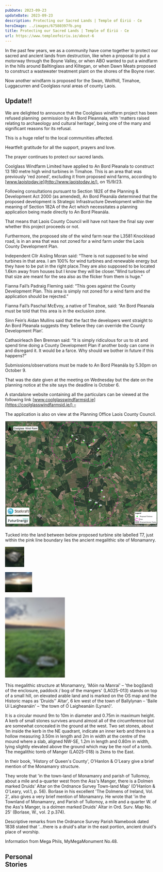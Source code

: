 ```yaml
---
pubDate: 2023-09-23
updateDate: 2023-09-23
description: Protecting our Sacred Lands | Temple of Éiriú - Ce
heroImage: ../images/67580397fb.png
title: Protecting our Sacred Lands | Temple of Éiriú - Ce
url: https://www.templeofeiriu.ie/about-6
---
```


In the past few years, we as a community have come together to protect our sacred and ancient lands from destruction, like when a proposal to put a motorway through the Boyne Valley, or when ABO wanted to put a windfarm in the hills around Balltinglass and Kiltegan, or when Dawn Meats proposed to construct a wastewater treatment plant on the shores of the Boyne river.

Now another windfarm is proposed for the Swan, Wolfhill, Timahoe, Luggacurren and Coolglass rural areas of county Laois.

Update!!
--------

We are delighted to announce that the Coolglass windfarm project has been refused planning  permission by An Bord Pleannala, with 'matters raised relating to archaeology and cultural heritage', being one of the many and significant reasons for its refusal.

This is a huge relief to the local communities affected.

Heartfelt gratitude for all the support, prayers and love.

The prayer continues to protect our sacred lands.

Coolglass Windfarm Limited have applied to An Bord Pleanala to construct 13 180 metre high wind turbines in Timahoe. This is an area that was previously 'red zoned', excluding it from proposed wind farms, according to [www.laoistoday.ie](http://www.laoistoday.ie/), on 15/9/23.

Following consultations pursuant to Section 182E of the Planning & Development Act 2000 (as amended), An Bord Pleanála determined that the proposed development is Strategic Infrastructure Development within the meaning of Section 182A of the Act which necessitates a planning application being made directly to An Bord Pleanála.

That means that Laois County Council will have not have the final say over whether this project proceeds or not.

Furthermore, the proposed site of the wind farm near the L3581 Knocklead road, is in an area that was not zoned for a wind farm under the Laois County Development Plan.

Independent Cllr Aisling Moran said: “There is not supposed to be wind turbines in that area. I am 100% for wind turbines and renewable energy but they have to be put in the right place.They are also supposed to be located 1.6km away from houses but I know they will be closer.“Wind turbines of that size are meant for the sea also as the flicker from them is huge.”

Fianna Fail’s Padraig Fleming said: “This goes against the County Development Plan. This area is simply not zoned for a wind farm and the application should be rejected.”

Fianna Fail’s Paschal McEvoy, a native of Timahoe, said: “An Bord Pleanala must be told that this area is in the exclusion zone.

Sinn Fein’s Aidan Mullins said that the fact the developers went straight to An Bord Pleanala suggests they ‘believe they can override the County Development Plan’.

Cathaoirleach Ben Brennan said: “It is simply ridiculous for us to sit and spend time doing a County Development Plan if another body can come in and disregard it. It would be a farce. Why should we bother in future if this happens?”

Submissions/observations must be made to An Bord Pleanála by 5.30pm on October 9.

That was the date given at the meeting on Wednesday but the date on the planning notice at the site says the deadline is October 6.

A standalone website containing all the particulars can be viewed at the following link [www.coolglasswindfarmsid.ie](https://coolglasswindfarmsid.ie/) –

The application is also on view at the Planning Office Laois County Council.

![Image 13: Coolglass-map.png](../images/67580397fb.png)

Tucked into the land between below proposed turbine site labelled T7, just within the pink line boundary lies the ancient megalithic site of Monamanry.

![Image 14](../images/a8deed6f99.jpeg)

![Image 15](../images/3af3ef4188.jpeg)

![Image 16](../images/65e10863af.jpeg)

This megalithic structure at Monamanry, 'Móin na Manraí' – 'the bog(land) of the enclosure, paddock / bog of the mangers' (LA025-013) stands on top of a small hill, on elevated arable land and is marked on the OS map and the Historic maps as 'Druids’' Altar', 6 km west of the town of Ballylynan – 'Baile Uí Laigheanáin' – 'the town of Ó Laigheanáin (Lynan)'.

It is a circular mound 9m to 10m in diameter and 0.75m in maximum height. A kerb of small stones survives around almost all of the circumference but are somewhat concealed in the ground at the west. Two set stones, about 1m inside the kerb in the NE quadrant, indicate an inner kerb and there is a hollow measuring 3.50m in length and 2m in width at the centre of the mound where a slab, aligned NW-SE, 1.2m in length and 0.80m in width, lying slightly elevated above the ground which may be the roof of a tomb. The megalithic tomb of Manger (LA025-018) is 2kms to the East.

In their book, 'History of Queen's County', O'Hanlon & O'Leary give a brief mention of the Monamanry structure.

They wrote that 'in the town-land of Monamanry and parish of Tullomoy, about a mile and a-quarter west from the Ass's Manger, there is a Dolmen marked Druids' Altar on the Ordnance Survey Town-land Map' (O'Hanlon & O'Leary, vol.1, p. 56). Borlase in his excellent 'The Dolmens of Ireland, Vol. 2', also gives a very brief mention of Monamanry. He wrote that 'in the Townland of Monamanry, and Parish of Tullomoy, a mile and a quarter W. of the Ass's Manger, is a dolmen marked Druids' Altar in Ord. Surv. Map No. 25' (Borlase, W., vol. 2 p.374).

Descriptive remarks from the Ordnance Survey Parish Namebook dated 1838 stated that '…there is a druid's altar in the east portion, ancient druid's place of worship.

Information from Mega Phils, MyMegaMonument No.48.

Personal  
Stories
------------------
